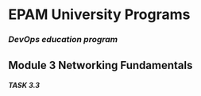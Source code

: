 # EPAM University Programs
### _DevOps education program_
## Module 3 Networking Fundamentals
#### _TASK 3.3_
